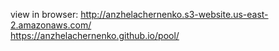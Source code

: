 view in browser:
http://anzhelachernenko.s3-website.us-east-2.amazonaws.com/<br>
https://anzhelachernenko.github.io/pool/

